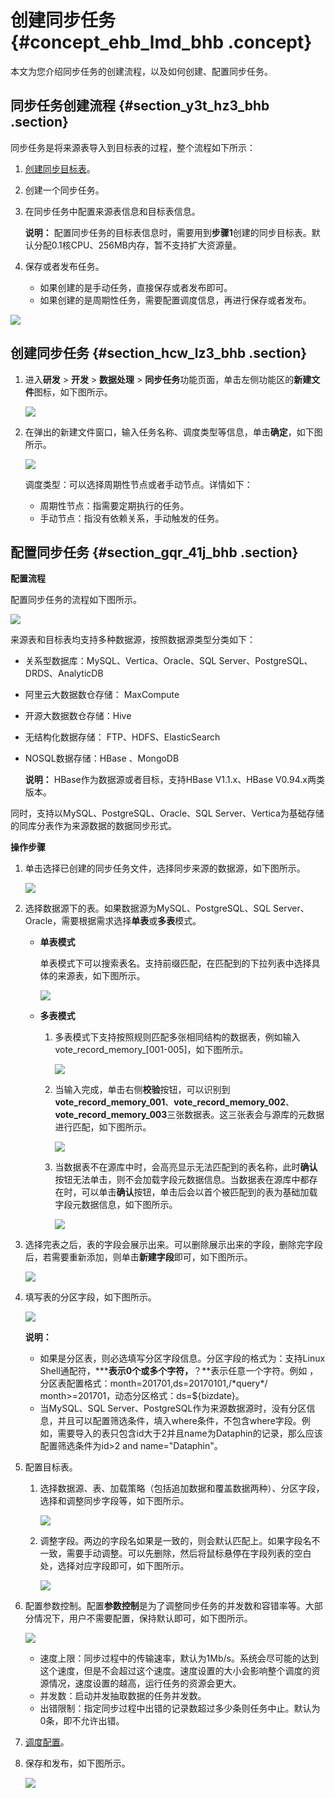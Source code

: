 # 创建同步任务 {#concept_ehb_lmd_bhb .concept}

本文为您介绍同步任务的创建流程，以及如何创建、配置同步任务。

## 同步任务创建流程 {#section_y3t_hz3_bhb .section}

同步任务是将来源表导入到目标表的过程，整个流程如下所示：

1.  [创建同步目标表](intl.zh-CN/用户指南/数据引入/创建同步目标表.md#)。
2.  创建一个同步任务。
3.  在同步任务中配置来源表信息和目标表信息。

    **说明：** 配置同步任务的目标表信息时，需要用到**步骤1**创建的同步目标表。默认分配0.1核CPU、256MB内存，暂不支持扩大资源量。

4.  保存或者发布任务。
    -   如果创建的是手动任务，直接保存或者发布即可。
    -   如果创建的是周期性任务，需要配置调度信息，再进行保存或者发布。

![](http://static-aliyun-doc.oss-cn-hangzhou.aliyuncs.com/assets/img/136299/156134675240491_zh-CN.png)

## 创建同步任务 {#section_hcw_lz3_bhb .section}

1.  进入**研发** \> **开发** \> **数据处理** \> **同步任务**功能页面，单击左侧功能区的**新建文件**图标，如下图所示。

    ![](http://static-aliyun-doc.oss-cn-hangzhou.aliyuncs.com/assets/img/136299/156134675240498_zh-CN.png)

2.  在弹出的新建文件窗口，输入任务名称、调度类型等信息，单击**确定**，如下图所示。

    ![](http://static-aliyun-doc.oss-cn-hangzhou.aliyuncs.com/assets/img/136299/156134675240500_zh-CN.png)

    调度类型：可以选择周期性节点或者手动节点。详情如下：

    -   周期性节点：指需要定期执行的任务。
    -   手动节点：指没有依赖关系，手动触发的任务。

## 配置同步任务 {#section_gqr_41j_bhb .section}

**配置流程**

配置同步任务的流程如下图所示。

![](http://static-aliyun-doc.oss-cn-hangzhou.aliyuncs.com/assets/img/136299/156134675240588_zh-CN.png)

来源表和目标表均支持多种数据源，按照数据源类型分类如下：

-   关系型数据库：MySQL、Vertica、Oracle、SQL Server、PostgreSQL、DRDS、AnalyticDB
-   阿里云大数据数仓存储： MaxCompute
-   开源大数据数仓存储：Hive
-   无结构化数据存储： FTP、HDFS、ElasticSearch
-   NOSQL数据存储：HBase 、MongoDB

    **说明：** HBase作为数据源或者目标，支持HBase V1.1.x、HBase V0.94.x两类版本。


同时，支持以MySQL、PostgreSQL、Oracle、SQL Server、Vertica为基础存储的同库分表作为来源数据的数据同步形式。

**操作步骤**

1.  单击选择已创建的同步任务文件，选择同步来源的数据源，如下图所示。

    ![](http://static-aliyun-doc.oss-cn-hangzhou.aliyuncs.com/assets/img/136299/156134675340549_zh-CN.png)

2.  选择数据源下的表。如果数据源为MySQL、PostgreSQL、SQL Server、 Oracle，需要根据需求选择**单表**或**多表**模式。
    -   **单表模式** 

        单表模式下可以搜索表名。支持前缀匹配，在匹配到的下拉列表中选择具体的来源表，如下图所示。

        ![](http://static-aliyun-doc.oss-cn-hangzhou.aliyuncs.com/assets/img/136299/156134675340551_zh-CN.png)

    -   **多表模式** 
        1.  多表模式下支持按照规则匹配多张相同结构的数据表，例如输入vote\_record\_memory\_\[001-005\]，如下图所示。

            ![](http://static-aliyun-doc.oss-cn-hangzhou.aliyuncs.com/assets/img/136299/156134675340560_zh-CN.png)

        2.  当输入完成，单击右侧**校验**按钮，可以识别到**vote\_record\_memory\_001**、**vote\_record\_memory\_002**、**vote\_record\_memory\_003**三张数据表。这三张表会与源库的元数据进行匹配，如下图所示。

            ![](http://static-aliyun-doc.oss-cn-hangzhou.aliyuncs.com/assets/img/136299/156134675340561_zh-CN.png)

        3.  当数据表不在源库中时，会高亮显示无法匹配到的表名称，此时**确认**按钮无法单击，则不会加载字段元数据信息。当数据表在源库中都存在时，可以单击**确认**按钮，单击后会以首个被匹配到的表为基础加载字段元数据信息，如下图所示。

            ![](http://static-aliyun-doc.oss-cn-hangzhou.aliyuncs.com/assets/img/136299/156134675440562_zh-CN.png)

3.  选择完表之后，表的字段会展示出来。可以删除展示出来的字段，删除完字段后，若需要重新添加，则单击**新建字段**即可，如下图所示。

    ![](http://static-aliyun-doc.oss-cn-hangzhou.aliyuncs.com/assets/img/136299/156134675440563_zh-CN.png)

4.  填写表的分区字段，如下图所示。

    ![](http://static-aliyun-doc.oss-cn-hangzhou.aliyuncs.com/assets/img/136299/156134675440564_zh-CN.png)

    **说明：** 

    -   如果是分区表，则必选填写分区字段信息。分区字段的格式为：支持Linux Shell通配符，**\***表示0个或多个字符，**？**表示任意一个字符。例如 ，分区表配置格式：month=201701,ds=20170101,/\*query\*/ month\>=201701，动态分区格式：ds=$\{bizdate\}。
    -   当MySQL、SQL Server、PostgreSQL作为来源数据源时，没有分区信息，并且可以配置筛选条件，填入where条件，不包含where字段。例如，需要导入的表只包含id大于2并且name为Dataphin的记录，那么应该配置筛选条件为id\>2 and name="Dataphin"。
5.  配置目标表。
    1.  选择数据源、表、加载策略（包括追加数据和覆盖数据两种）、分区字段，选择和调整同步字段等，如下图所示。

        ![](http://static-aliyun-doc.oss-cn-hangzhou.aliyuncs.com/assets/img/136299/156134675440567_zh-CN.png)

    2.  调整字段。两边的字段名如果是一致的，则会默认匹配上。如果字段名不一致，需要手动调整。可以先删除，然后将鼠标悬停在字段列表的空白处，选择对应字段即可，如下图所示。

        ![](http://static-aliyun-doc.oss-cn-hangzhou.aliyuncs.com/assets/img/136299/156134675440581_zh-CN.png)

6.  配置参数控制。配置**参数控制**是为了调整同步任务的并发数和容错率等。大部分情况下，用户不需要配置，保持默认即可，如下图所示。

    ![](http://static-aliyun-doc.oss-cn-hangzhou.aliyuncs.com/assets/img/136299/156134675540584_zh-CN.png)

    -   速度上限：同步过程中的传输速率，默认为1Mb/s。系统会尽可能的达到这个速度，但是不会超过这个速度。速度设置的大小会影响整个调度的资源情况，速度设置的越高，运行任务的资源会更大。
    -   并发数：启动并发抽取数据的任务并发数。
    -   出错限制：指定同步过程中出错的记录数超过多少条则任务中止。默认为0条，即不允许出错。
7.  [调度配置](intl.zh-CN/用户指南/数据引入/同步任务/调度配置.md#)。
8.  保存和发布，如下图所示。

    ![](http://static-aliyun-doc.oss-cn-hangzhou.aliyuncs.com/assets/img/136299/156134675540587_zh-CN.png)


